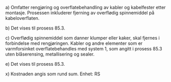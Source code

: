 a) Omfatter rengjøring og overflatebehandling av kabler og kabelfester etter montasje. Prosessen inkluderer fjerning av overflødig spinnemiddel på kabeloverflaten.

b) Det vises til prosess 85.3.

c) Overflødig spinnemiddel som danner klumper eller kaker, skal fjernes i forbindelse med rengjøringen. Kabler og andre elementer som er varmforsinket overflatebehandles med system 1, som angitt i prosess 85.3 uten blåserensing, metallisering og sealer.

e) Det vises til prosess 85.3.

x) Kostnaden angis som rund sum. Enhet: RS

